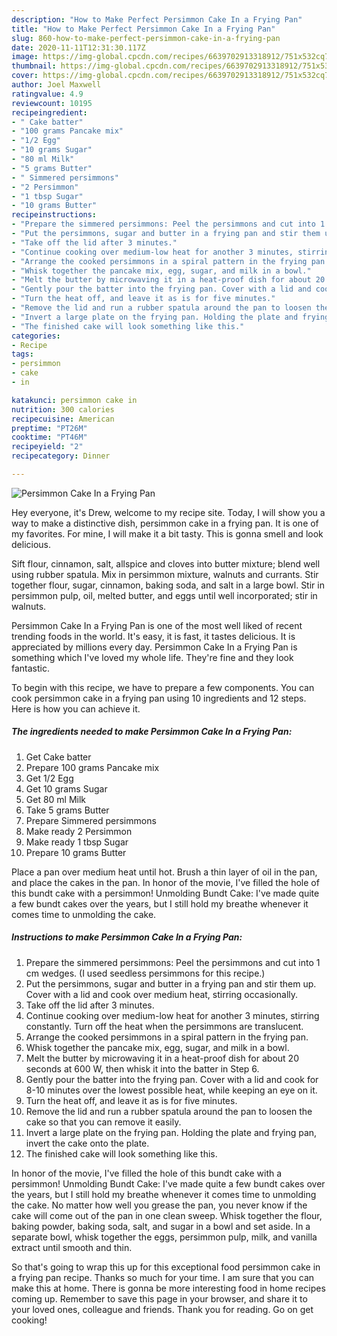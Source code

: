 ```yaml
---
description: "How to Make Perfect Persimmon Cake In a Frying Pan"
title: "How to Make Perfect Persimmon Cake In a Frying Pan"
slug: 860-how-to-make-perfect-persimmon-cake-in-a-frying-pan
date: 2020-11-11T12:31:30.117Z
image: https://img-global.cpcdn.com/recipes/6639702913318912/751x532cq70/persimmon-cake-in-a-frying-pan-recipe-main-photo.jpg
thumbnail: https://img-global.cpcdn.com/recipes/6639702913318912/751x532cq70/persimmon-cake-in-a-frying-pan-recipe-main-photo.jpg
cover: https://img-global.cpcdn.com/recipes/6639702913318912/751x532cq70/persimmon-cake-in-a-frying-pan-recipe-main-photo.jpg
author: Joel Maxwell
ratingvalue: 4.9
reviewcount: 10195
recipeingredient:
- " Cake batter"
- "100 grams Pancake mix"
- "1/2 Egg"
- "10 grams Sugar"
- "80 ml Milk"
- "5 grams Butter"
- " Simmered persimmons"
- "2 Persimmon"
- "1 tbsp Sugar"
- "10 grams Butter"
recipeinstructions:
- "Prepare the simmered persimmons: Peel the persimmons and cut into 1 cm wedges. (I used seedless persimmons for this recipe.)"
- "Put the persimmons, sugar and butter in a frying pan and stir them up. Cover with a lid and cook over medium heat, stirring occasionally."
- "Take off the lid after 3 minutes."
- "Continue cooking over medium-low heat for another 3 minutes, stirring constantly. Turn off the heat when the persimmons are translucent."
- "Arrange the cooked persimmons in a spiral pattern in the frying pan."
- "Whisk together the pancake mix, egg, sugar, and milk in a bowl."
- "Melt the butter by microwaving it in a heat-proof dish for about 20 seconds at 600 W, then whisk it into the batter in Step 6."
- "Gently pour the batter into the frying pan. Cover with a lid and cook for 8-10 minutes over the lowest possible heat, while keeping an eye on it."
- "Turn the heat off, and leave it as is for five minutes."
- "Remove the lid and run a rubber spatula around the pan to loosen the cake so that you can remove it easily."
- "Invert a large plate on the frying pan. Holding the plate and frying pan, invert the cake onto the plate."
- "The finished cake will look something like this."
categories:
- Recipe
tags:
- persimmon
- cake
- in

katakunci: persimmon cake in 
nutrition: 300 calories
recipecuisine: American
preptime: "PT26M"
cooktime: "PT46M"
recipeyield: "2"
recipecategory: Dinner

---
```



![Persimmon Cake In a Frying Pan](https://img-global.cpcdn.com/recipes/6639702913318912/751x532cq70/persimmon-cake-in-a-frying-pan-recipe-main-photo.jpg)

Hey everyone, it's Drew, welcome to my recipe site. Today, I will show you a way to make a distinctive dish, persimmon cake in a frying pan. It is one of my favorites. For mine, I will make it a bit tasty. This is gonna smell and look delicious.

Sift flour, cinnamon, salt, allspice and cloves into butter mixture; blend well using rubber spatula. Mix in persimmon mixture, walnuts and currants. Stir together flour, sugar, cinnamon, baking soda, and salt in a large bowl. Stir in persimmon pulp, oil, melted butter, and eggs until well incorporated; stir in walnuts.

Persimmon Cake In a Frying Pan is one of the most well liked of recent trending foods in the world. It's easy, it is fast, it tastes delicious. It is appreciated by millions every day. Persimmon Cake In a Frying Pan is something which I've loved my whole life. They're fine and they look fantastic.


To begin with this recipe, we have to prepare a few components. You can cook persimmon cake in a frying pan using 10 ingredients and 12 steps. Here is how you can achieve it.

<!--inarticleads1-->

##### The ingredients needed to make Persimmon Cake In a Frying Pan:

1. Get  Cake batter
1. Prepare 100 grams Pancake mix
1. Get 1/2 Egg
1. Get 10 grams Sugar
1. Get 80 ml Milk
1. Take 5 grams Butter
1. Prepare  Simmered persimmons
1. Make ready 2 Persimmon
1. Make ready 1 tbsp Sugar
1. Prepare 10 grams Butter


Place a pan over medium heat until hot. Brush a thin layer of oil in the pan, and place the cakes in the pan. In honor of the movie, I&#39;ve filled the hole of this bundt cake with a persimmon! Unmolding Bundt Cake: I&#39;ve made quite a few bundt cakes over the years, but I still hold my breathe whenever it comes time to unmolding the cake. 

<!--inarticleads2-->

##### Instructions to make Persimmon Cake In a Frying Pan:

1. Prepare the simmered persimmons: Peel the persimmons and cut into 1 cm wedges. (I used seedless persimmons for this recipe.)
1. Put the persimmons, sugar and butter in a frying pan and stir them up. Cover with a lid and cook over medium heat, stirring occasionally.
1. Take off the lid after 3 minutes.
1. Continue cooking over medium-low heat for another 3 minutes, stirring constantly. Turn off the heat when the persimmons are translucent.
1. Arrange the cooked persimmons in a spiral pattern in the frying pan.
1. Whisk together the pancake mix, egg, sugar, and milk in a bowl.
1. Melt the butter by microwaving it in a heat-proof dish for about 20 seconds at 600 W, then whisk it into the batter in Step 6.
1. Gently pour the batter into the frying pan. Cover with a lid and cook for 8-10 minutes over the lowest possible heat, while keeping an eye on it.
1. Turn the heat off, and leave it as is for five minutes.
1. Remove the lid and run a rubber spatula around the pan to loosen the cake so that you can remove it easily.
1. Invert a large plate on the frying pan. Holding the plate and frying pan, invert the cake onto the plate.
1. The finished cake will look something like this.


In honor of the movie, I&#39;ve filled the hole of this bundt cake with a persimmon! Unmolding Bundt Cake: I&#39;ve made quite a few bundt cakes over the years, but I still hold my breathe whenever it comes time to unmolding the cake. No matter how well you grease the pan, you never know if the cake will come out of the pan in one clean sweep. Whisk together the flour, baking powder, baking soda, salt, and sugar in a bowl and set aside. In a separate bowl, whisk together the eggs, persimmon pulp, milk, and vanilla extract until smooth and thin. 

So that's going to wrap this up for this exceptional food persimmon cake in a frying pan recipe. Thanks so much for your time. I am sure that you can make this at home. There is gonna be more interesting food in home recipes coming up. Remember to save this page in your browser, and share it to your loved ones, colleague and friends. Thank you for reading. Go on get cooking!
